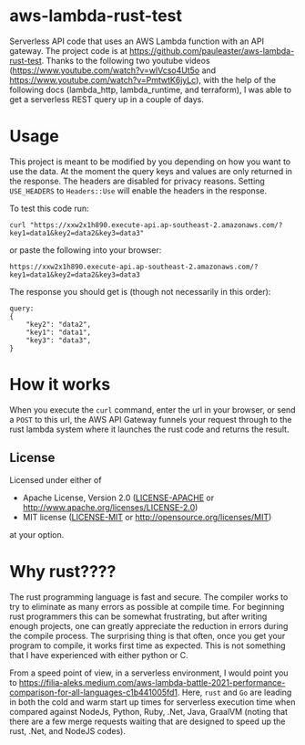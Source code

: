 # aws-lambda-rust-test

Serverless API code that uses an AWS Lambda function with an API gateway. The project code is at https://github.com/pauleaster/aws-lambda-rust-test. Thanks to the following two youtube videos (https://www.youtube.com/watch?v=wlVcso4Ut5o and  https://www.youtube.com/watch?v=PmtwtK6jyLc), with the help of the following docs (lambda_http, lambda_runtime, and terraform), I was able to get a serverless REST query up in a couple of days.

# Usage
This project is meant to be modified by you depending on how you want to use the data. At the moment the query keys and values are only returned in the response. The headers are disabled for privacy reasons. Setting `USE_HEADERS` to `Headers::Use` will enable the headers in the response. 

To test this code run:
```
curl "https://xxw2x1h890.execute-api.ap-southeast-2.amazonaws.com/?key1=data1&key2=data2&key3=data3"
```
or paste the following into your browser:
```
https://xxw2x1h890.execute-api.ap-southeast-2.amazonaws.com/?key1=data1&key2=data2&key3=data3
```

The response you should get is (though not necessarily in this order):
```
query:
{
    "key2": "data2",
    "key1": "data1",
    "key3": "data3",
}
```
# How it works
When you execute the `curl` command, enter the url in your browser, or send a `POST` to this url, the AWS API Gateway funnels your request through to the rust lambda system where it launches the rust code and returns the result. 

## License

Licensed under either of

 * Apache License, Version 2.0
   ([LICENSE-APACHE](LICENSE-APACHE) or http://www.apache.org/licenses/LICENSE-2.0)
 * MIT license
   ([LICENSE-MIT](LICENSE-MIT) or http://opensource.org/licenses/MIT)

at your option.

# Why rust????
The rust programming language is fast and secure. The compiler works to try to eliminate as many errors as possible at compile time. For beginning rust programmers this can be somewhat frustrating, but after writing enough projects, one can greatly appreciate the reduction in errors during the compile process. The surprising thing is that often, once you get your program to compile, it works first time as expected. This is not something that I have experienced with either python or C. 

From a speed point of view, in a serverless environment, I would point you to https://filia-aleks.medium.com/aws-lambda-battle-2021-performance-comparison-for-all-languages-c1b441005fd1. Here, `rust` and `Go` are leading in both the cold and warm start up times for serverless execution time when compared against NodeJs, Python, Ruby, .Net, Java, GraalVM (noting that there are a few merge requests waiting that are designed to speed up the rust, .Net, and NodeJS codes).